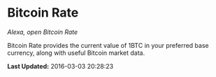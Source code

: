 # Bitcoin Rate
*Alexa, open Bitcoin Rate*

Bitcoin Rate provides the current value of 1BTC in your preferred base currency, along with useful Bitcoin market data.

**Last Updated:** 2016-03-03 20:28:23